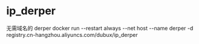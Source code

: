 # ip_derper
无需域名的 derper
docker run --restart always --net host --name derper -d registry.cn-hangzhou.aliyuncs.com/dubux/ip_derper